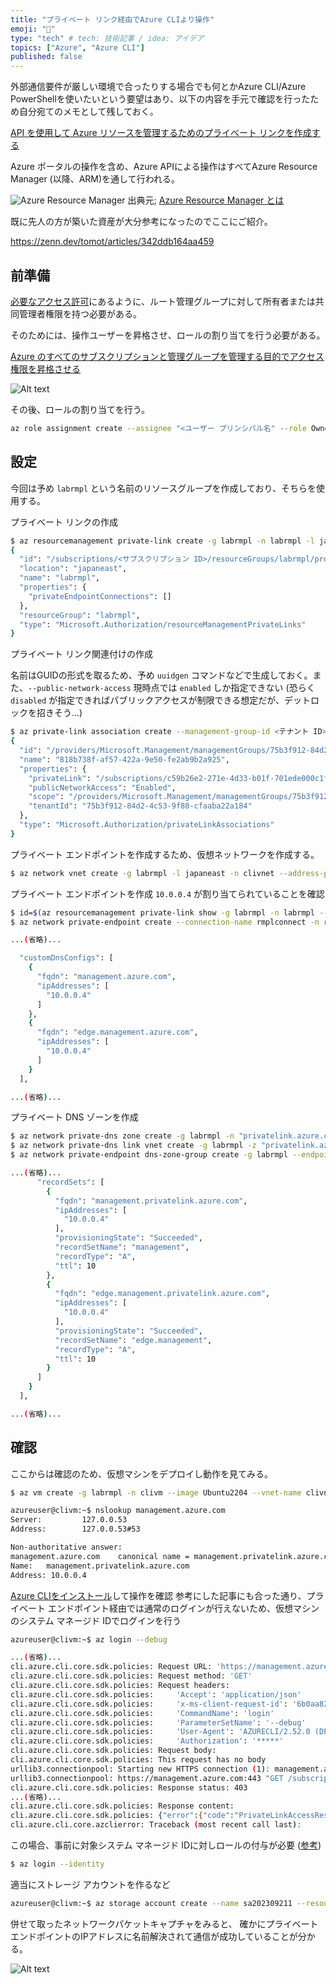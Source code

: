 ```yaml
---
title: "プライベート リンク経由でAzure CLIより操作"
emoji: "🚧"
type: "tech" # tech: 技術記事 / idea: アイデア
topics: ["Azure", "Azure CLI"]
published: false
---
```


外部通信要件が厳しい環境で合ったりする場合でも何とかAzure CLI/Azure PowerShellを使いたいという要望はあり、以下の内容を手元で確認を行ったため自分宛てのメモとして残しておく。

[API を使用して Azure リソースを管理するためのプライベート リンクを作成する](https://learn.microsoft.com/ja-jp/azure/azure-resource-manager/management/create-private-link-access-commands?tabs=azure-cli)

Azure ポータルの操作を含め、Azure APIによる操作はすべてAzure Resource Manager (以降、ARM)を通して行われる。

![Azure Resource Manager](image.png)
出典元; [Azure Resource Manager とは](https://learn.microsoft.com/ja-jp/azure/azure-resource-manager/management/overview#consistent-management-layer)

既に先人の方が築いた資産が大分参考になったのでここにご紹介。

https://zenn.dev/tomot/articles/342ddb164aa459

## 前準備

[必要なアクセス許可](https://learn.microsoft.com/ja-jp/azure/azure-resource-manager/management/create-private-link-access-commands?tabs=azure-cli#required-permissions)にあるように、ルート管理グループに対して所有者または共同管理者権限を持つ必要がある。

そのためには、操作ユーザーを昇格させ、ロールの割り当てを行う必要がある。

[Azure のすべてのサブスクリプションと管理グループを管理する目的でアクセス権限を昇格させる](https://learn.microsoft.com/ja-jp/azure/role-based-access-control/elevate-access-global-admin)

![Alt text](image-2.png)

その後、ロールの割り当てを行う。

```bash
az role assignment create --assignee "<ユーザー プリンシパル名" --role Owner --scope "/providers/Microsoft.Management/managementGroups/<テナントID>"
```

## 設定

今回は予め `labrmpl` という名前のリソースグループを作成しており、そちらを使用する。

プライベート リンクの作成

```bash
$ az resourcemanagement private-link create -g labrmpl -n labrmpl -l japaneast
{
  "id": "/subscriptions/<サブスクリプション ID>/resourceGroups/labrmpl/providers/Microsoft.Authorization/resourceManagementPrivateLinks/labrmpl",
  "location": "japaneast",
  "name": "labrmpl",
  "properties": {
    "privateEndpointConnections": []
  },
  "resourceGroup": "labrmpl",
  "type": "Microsoft.Authorization/resourceManagementPrivateLinks"
}
```

プライベート リンク関連付けの作成

名前はGUIDの形式を取るため、予め `uuidgen` コマンドなどで生成しておく。また、`--public-network-access` 現時点では `enabled` しか指定できない (恐らく `disabled` が指定できればパブリックアクセスが制限できる想定だが、デットロックを招きそう...)

```bash
$ az private-link association create --management-group-id <テナント ID> --name <用意したGUID> --privatelink /subscriptions/<サブスクリプション ID>/resourceGroups/labrmpl/providers/Microsoft.Authorization/resourceManagementPrivateLinks/labrmpl --public-network-access enabled
{
  "id": "/providers/Microsoft.Management/managementGroups/75b3f912-84d2-4c53-9f80-cfaaba22a184/providers/Microsoft.Authorization/privateLinkAssociations/818b738f-af57-422a-9e50-fe2ab9b2a925",
  "name": "818b738f-af57-422a-9e50-fe2ab9b2a925",
  "properties": {
    "privateLink": "/subscriptions/c59b26e2-271e-4d33-b01f-701ede000c1f/resourceGroups/labrmpl/providers/Microsoft.Authorization/resourceManagementPrivateLinks/labrmpl",
    "publicNetworkAccess": "Enabled",
    "scope": "/providers/Microsoft.Management/managementGroups/75b3f912-84d2-4c53-9f80-cfaaba22a184",
    "tenantId": "75b3f912-84d2-4c53-9f80-cfaaba22a184"
  },
  "type": "Microsoft.Authorization/privateLinkAssociations"
}
```

プライベート エンドポイントを作成するため、仮想ネットワークを作成する。

```bash
$ az network vnet create -g labrmpl -l japaneast -n clivnet --address-prefixes 10.0.0.0/16 --subnet-name default --subnet-prefixes 10.0.0.0/24
```

プライベート エンドポイントを作成
`10.0.0.4` が割り当てられていることを確認

```bash
$ id=$(az resourcemanagement private-link show -g labrmpl -n labrmpl --query 'id' -o tsv)
$ az network private-endpoint create --connection-name rmplconnect -n rmplpe --private-connection-resource-id $id -g labrmpl --subnet default --group-id ResourceManagement --vnet-name clivnet

...(省略)...

  "customDnsConfigs": [
    {
      "fqdn": "management.azure.com",
      "ipAddresses": [
        "10.0.0.4"
      ]
    },
    {
      "fqdn": "edge.management.azure.com",
      "ipAddresses": [
        "10.0.0.4"
      ]
    }
  ],

...(省略)...

```

プライベート DNS ゾーンを作成

```bash
$ az network private-dns zone create -g labrmpl -n "privatelink.azure.com"
$ az network private-dns link vnet create -g labrmpl -z "privatelink.azure.com" -n dns-link -v clivnet -e false
$ az network private-endpoint dns-zone-group create -g labrmpl --endpoint-name rmplpe -n zone-group --private-dns-zone "privatelink.azure.com" --zone-name rmpl

...(省略)...
      "recordSets": [
        {
          "fqdn": "management.privatelink.azure.com",
          "ipAddresses": [
            "10.0.0.4"
          ],
          "provisioningState": "Succeeded",
          "recordSetName": "management",
          "recordType": "A",
          "ttl": 10
        },
        {
          "fqdn": "edge.management.privatelink.azure.com",
          "ipAddresses": [
            "10.0.0.4"
          ],
          "provisioningState": "Succeeded",
          "recordSetName": "edge.management",
          "recordType": "A",
          "ttl": 10
        }
      ]
    }
  ],

...(省略)...
```

## 確認

ここからは確認のため、仮想マシンをデプロイし動作を見てみる。

```bash
$ az vm create -g labrmpl -n clivm --image Ubuntu2204 --vnet-name clivnet --subnet default --admin-username azureuser --ssh-key-value ~/.ssh/id_rsa.pub
```

```bash
azureuser@clivm:~$ nslookup management.azure.com
Server:         127.0.0.53
Address:        127.0.0.53#53

Non-authoritative answer:
management.azure.com    canonical name = management.privatelink.azure.com.
Name:   management.privatelink.azure.com
Address: 10.0.0.4
```

[Azure CLIをインストール](https://learn.microsoft.com/ja-jp/cli/azure/install-azure-cli-linux?pivots=apt)して操作を確認
参考にした記事にも合った通り、プライベート エンドポイント経由では通常のログインが行えないため、仮想マシンのシステム マネージド IDでログインを行う

```bash
azureuser@clivm:~$ az login --debug

...(省略)...
cli.azure.cli.core.sdk.policies: Request URL: 'https://management.azure.com/subscriptions?api-version=2019-11-01'
cli.azure.cli.core.sdk.policies: Request method: 'GET'
cli.azure.cli.core.sdk.policies: Request headers:
cli.azure.cli.core.sdk.policies:     'Accept': 'application/json'
cli.azure.cli.core.sdk.policies:     'x-ms-client-request-id': '6b0aa821-5829-11ee-a1ab-5d603f9e4def'
cli.azure.cli.core.sdk.policies:     'CommandName': 'login'
cli.azure.cli.core.sdk.policies:     'ParameterSetName': '--debug'
cli.azure.cli.core.sdk.policies:     'User-Agent': 'AZURECLI/2.52.0 (DEB) azsdk-python-azure-mgmt-resource/23.1.0b2 Python/3.10.10 (Linux-6.2.0-1012-azure-x86_64-with-glibc2.35)'
cli.azure.cli.core.sdk.policies:     'Authorization': '*****'
cli.azure.cli.core.sdk.policies: Request body:
cli.azure.cli.core.sdk.policies: This request has no body
urllib3.connectionpool: Starting new HTTPS connection (1): management.azure.com:443
urllib3.connectionpool: https://management.azure.com:443 "GET /subscriptions?api-version=2019-11-01 HTTP/1.1" 403 289
cli.azure.cli.core.sdk.policies: Response status: 403
...(省略)...
cli.azure.cli.core.sdk.policies: Response content:
cli.azure.cli.core.sdk.policies: {"error":{"code":"PrivateLinkAccessRestricted","message":"Request originated from private virtual network for resource '/subscriptions', but this resource can not be accessed from a private endpoint. To connect to this resource, please use the public network without a private endpoint."}}
cli.azure.cli.core.azclierror: Traceback (most recent call last):
```

この場合、事前に対象システム マネージド IDに対しロールの付与が必要 ([参考](https://github.com/MicrosoftDocs/azure-docs/issues/36664))

```bash
$ az login --identity
```

適当にストレージ アカウントを作るなど

```bash
azureuser@clivm:~$ az storage account create --name sa202309211 --resource-group labrmpl
```

併せて取ったネットワークパケットキャプチャをみると、
確かにプライベート エンドポイントのIPアドレスに名前解決されて通信が成功していることが分かる。

![Alt text](image-3.png)

